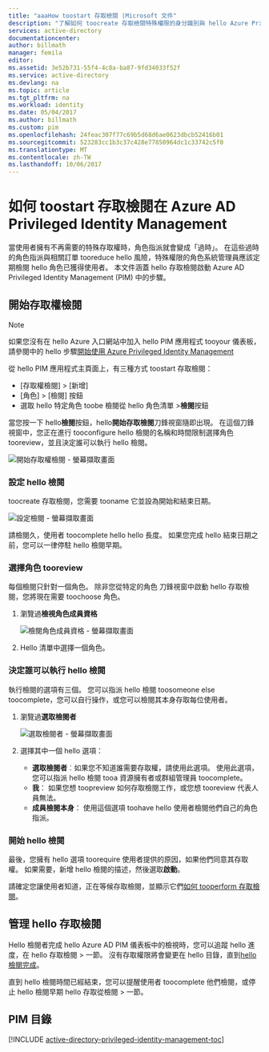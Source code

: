 ```yaml
---
title: "aaaHow toostart 存取檢閱 |Microsoft 文件"
description: "了解如何 toocreate 存取檢閱特殊權限的身分識別與 hello Azure Privileged Identity Management 的應用程式。"
services: active-directory
documentationcenter: 
author: billmath
manager: femila
editor: 
ms.assetid: 3e52b731-55f4-4c8a-ba87-9fd34033f52f
ms.service: active-directory
ms.devlang: na
ms.topic: article
ms.tgt_pltfrm: na
ms.workload: identity
ms.date: 05/04/2017
ms.author: billmath
ms.custom: pim
ms.openlocfilehash: 24feac307f77c69b5d68d6ae0623dbcb52416b01
ms.sourcegitcommit: 523283cc1b3c37c428e77850964dc1c33742c5f0
ms.translationtype: MT
ms.contentlocale: zh-TW
ms.lasthandoff: 10/06/2017
---
```

# <a name="how-toostart-an-access-review-in-azure-ad-privileged-identity-management"></a>如何 toostart 存取檢閱在 Azure AD Privileged Identity Management
當使用者擁有不再需要的特殊存取權時，角色指派就會變成「過時」。 在這些過時的角色指派與相關訂單 tooreduce hello 風險，特殊權限的角色系統管理員應該定期檢閱 hello 角色已獲得使用者。 本文件涵蓋 hello 存取檢閱啟動 Azure AD Privileged Identity Management (PIM) 中的步驟。

## <a name="start-an-access-review"></a>開始存取權檢閱
> [!NOTE]
> 如果您沒有在 hello Azure 入口網站中加入 hello PIM 應用程式 tooyour 儀表板，請參閱中的 hello 步驟[開始使用 Azure Privileged Identity Management](active-directory-privileged-identity-management-getting-started.md)
> 
> 

從 hello PIM 應用程式主頁面上，有三種方式 toostart 存取檢閱：

* [存取權檢閱] > [新增]
* [角色] > [檢閱] 按鈕
* 選取 hello 特定角色 toobe 檢閱從 hello 角色清單 >**檢閱**按鈕

當您按一下 hello**檢閱**按鈕，hello**開始存取檢閱**刀鋒視窗隨即出現。 在這個刀鋒視窗中，您正在進行 tooconfigure hello 檢閱的名稱和時間限制選擇角色 tooreview，並且決定誰可以執行 hello 檢閱。

![開始存取權檢閱 - 螢幕擷取畫面][1]

### <a name="configure-hello-review"></a>設定 hello 檢閱
toocreate 存取檢閱，您需要 tooname 它並設為開始和結束日期。

![設定檢閱 - 螢幕擷取畫面][2]

請檢閱久，使用者 toocomplete hello hello 長度。 如果您完成 hello 結束日期之前，您可以一律停駐 hello 檢閱早期。

### <a name="choose-a-role-tooreview"></a>選擇角色 tooreview
每個檢閱只針對一個角色。 除非您從特定的角色 刀鋒視窗中啟動 hello 存取檢閱，您將現在需要 toochoose 角色。

1. 瀏覽過**檢視角色成員資格**
   
    ![檢閱角色成員資格 - 螢幕擷取畫面][3]
2. Hello 清單中選擇一個角色。

### <a name="decide-who-will-perform-hello-review"></a>決定誰可以執行 hello 檢閱
執行檢閱的選項有三個。 您可以指派 hello 檢閱 toosomeone else toocomplete，您可以自行操作，或您可以檢閱其本身存取每位使用者。

1. 瀏覽過**選取檢閱者**
   
    ![選取檢閱者 - 螢幕擷取畫面][4]
2. 選擇其中一個 hello 選項：
   
   * **選取檢閱者**︰如果您不知道誰需要存取權，請使用此選項。 使用此選項，您可以指派 hello 檢閱 tooa 資源擁有者或群組管理員 toocomplete。
   * **我**： 如果您想 toopreview 如何存取檢閱工作，或您想 tooreview 代表人員無法。
   * **成員檢閱本身**： 使用這個選項 toohave hello 使用者檢閱他們自己的角色指派。

### <a name="start-hello-review"></a>開始 hello 檢閱
最後，您擁有 hello 選項 toorequire 使用者提供的原因，如果他們同意其存取權。 如果需要，新增 hello 檢閱的描述，然後選取**啟動**。

請確定您讓使用者知道，正在等候存取檢閱，並顯示它們[如何 tooperform 存取檢閱](active-directory-privileged-identity-management-how-to-perform-security-review.md)。

## <a name="manage-hello-access-review"></a>管理 hello 存取檢閱
Hello 檢閱者完成 hello Azure AD PIM 儀表板中的檢視時，您可以追蹤 hello 進度，在 hello 存取檢閱 > 一節。 沒有存取權限將會變更在 hello 目錄，直到[hello 檢閱完成](active-directory-privileged-identity-management-how-to-complete-review.md)。

直到 hello 檢閱時間已經結束，您可以提醒使用者 toocomplete 他們檢閱，或停止 hello 檢閱早期 hello 存取從檢閱 > 一節。

<!--Every topic should have next steps and links toohello next logical set of content tookeep hello customer engaged-->
## <a name="pim-table-of-contents"></a>PIM 目錄
[!INCLUDE [active-directory-privileged-identity-management-toc](../../includes/active-directory-privileged-identity-management-toc.md)]

<!--Image references-->

[1]: ./media/active-directory-privileged-identity-management-how-to-start-security-review/PIM_start_review.png
[2]: ./media/active-directory-privileged-identity-management-how-to-start-security-review/PIM_review_configure.png
[3]: ./media/active-directory-privileged-identity-management-how-to-start-security-review/PIM_review_role.png
[4]: ./media/active-directory-privileged-identity-management-how-to-start-security-review/PIM_review_reviewers.png
